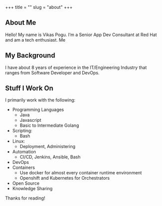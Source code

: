 +++
title = ""
slug = "about"
+++

## About Me

Hello! My name is Vikas Pogu. I’m a Senior App Dev Consultant at Red Hat and am a tech enthusiast.
Me

## My Background

I have about 8 years of experience in the IT/Engineering Industry that ranges from Software Developer and DevOps.

## Stuff I Work On

I primarily work with the following:

  * Programming Languages
    * Java
    * Javascript
    * Basic to Intermediate Golang
  * Scripting:
    * Bash
  * Linux:
    * Deployment, Administering
  * Automation
    * CI/CD, Jenkins, Ansible, Bash
  * DevOps
  * Containers
    * Use docker for almost every container runtime environment
    * Openshift and Kubernetes for Orchestrators
  * Open Source
  * Knowledge Sharing


Thanks for reading!

